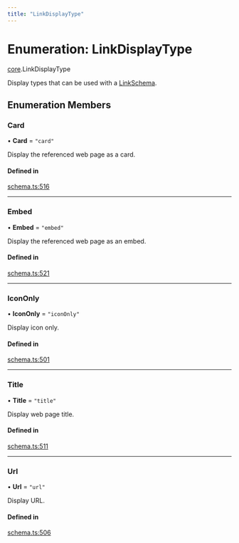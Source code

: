 ```yaml
---
title: "LinkDisplayType"
---
```

# Enumeration: LinkDisplayType

[core](../modules/core.md).LinkDisplayType

Display types that can be used with a [LinkSchema](../interfaces/core.LinkSchema.md).

## Enumeration Members

### Card

• **Card** = ``"card"``

Display the referenced web page as a card.

#### Defined in

[schema.ts:516](https://github.com/coda/packs-sdk/blob/main/schema.ts#L516)

___

### Embed

• **Embed** = ``"embed"``

Display the referenced web page as an embed.

#### Defined in

[schema.ts:521](https://github.com/coda/packs-sdk/blob/main/schema.ts#L521)

___

### IconOnly

• **IconOnly** = ``"iconOnly"``

Display icon only.

#### Defined in

[schema.ts:501](https://github.com/coda/packs-sdk/blob/main/schema.ts#L501)

___

### Title

• **Title** = ``"title"``

Display web page title.

#### Defined in

[schema.ts:511](https://github.com/coda/packs-sdk/blob/main/schema.ts#L511)

___

### Url

• **Url** = ``"url"``

Display URL.

#### Defined in

[schema.ts:506](https://github.com/coda/packs-sdk/blob/main/schema.ts#L506)
